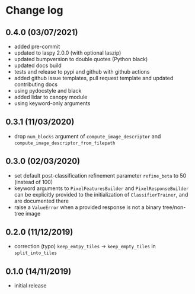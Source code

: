 # Change log

## 0.4.0 (03/07/2021)

* added pre-commit
* updated to laspy 2.0.0 (with optional laszip)
* updated bumpversion to double quotes (Python black)
* updated docs build
* tests and release to pypi and github with github actions
* added github issue templates, pull request template and updated contributing docs
* using pydocstyle and black
* added lidar to canopy module
* using keyword-only arguments

## 0.3.1 (11/03/2020)

* drop `num_blocks` argument of `compute_image_descriptor` and `compute_image_descriptor_from_filepath`

## 0.3.0 (02/03/2020)

* set default post-classification refinement parameter `refine_beta` to 50 (instead of 100)
* keyword arguments to `PixelFeaturesBuilder` and `PixelResponseBuilder` can be explicitly provided to the initialization of `ClassifierTrainer`, and are documented there
* raise a `ValueError` when a provided response is not a binary tree/non-tree image

## 0.2.0 (11/12/2019)

* correction (typo) `keep_emtpy_tiles` -> `keep_empty_tiles` in `split_into_tiles`

## 0.1.0 (14/11/2019)

* initial release
